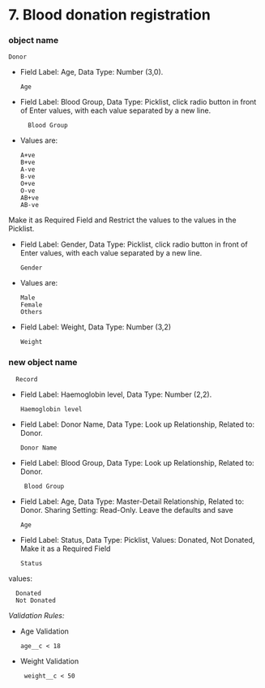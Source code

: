# 7. Blood donation registration

### object name
    Donor
* Field Label: Age, Data Type: Number (3,0). 

      Age
* Field Label: Blood Group, Data Type: Picklist, click radio button in front of Enter values, with each value separated by a new line. 
        
        Blood Group
* Values are: 
      
      A+ve
      B+ve
      A-ve
      B-ve
      O+ve
      O-ve
      AB+ve
      AB-ve
 Make it as Required Field and Restrict the values to the values in the Picklist. 
* Field Label: Gender, Data Type: Picklist, click radio button in front of Enter 
values, with each value separated by a new line.
      
      Gender
* Values are: 
      
      Male
      Female
      Others
      
* Field Label: Weight, Data Type: Number (3,2)
      
      Weight
      
### new object name      
      Record     
      
* Field Label: Haemoglobin level, Data Type: Number (2,2). 
      
      Haemoglobin level
* Field Label: Donor Name, Data Type: Look up Relationship, Related to: Donor. 
      
      Donor Name
*  Field Label: Blood Group, Data Type: Look up Relationship, Related to: Donor. 
      
      
        Blood Group
*   Field Label: Age, Data Type: Master-Detail Relationship, Related to: Donor. Sharing Setting: Read-Only. Leave the defaults and save
      
        Age
        
* Field Label: Status, Data Type: Picklist, Values: Donated, Not Donated, Make it as a Required Field

      Status
values:

      Donated
      Not Donated
      


*Validation Rules:*
      
* Age Validation
          
      age__c < 18
      
 * Weight Validation

        weight__c < 50

